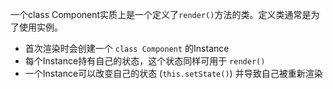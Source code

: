 一个class Component实质上是一个定义了`render()`方法的类。定义类通常是为了使用实例。

- 首次渲染时会创建一个 `class Component` 的Instance
- 每个Instance持有自己的状态，这个状态同样可用于 `render()`
- 一个Instance可以改变自己的状态 (`this.setState()`) 并导致自己被重新渲染


